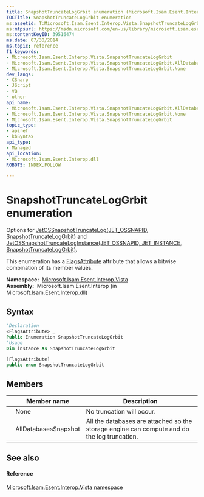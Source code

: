 ```yaml
---
title: SnapshotTruncateLogGrbit enumeration (Microsoft.Isam.Esent.Interop.Vista)
TOCTitle: SnapshotTruncateLogGrbit enumeration
ms:assetid: T:Microsoft.Isam.Esent.Interop.Vista.SnapshotTruncateLogGrbit
ms:mtpsurl: https://msdn.microsoft.com/en-us/library/microsoft.isam.esent.interop.vista.snapshottruncateloggrbit(v=EXCHG.10)
ms:contentKeyID: 39516474
ms.date: 07/30/2014
ms.topic: reference
f1_keywords:
- Microsoft.Isam.Esent.Interop.Vista.SnapshotTruncateLogGrbit
- Microsoft.Isam.Esent.Interop.Vista.SnapshotTruncateLogGrbit.AllDatabasesSnapshot
- Microsoft.Isam.Esent.Interop.Vista.SnapshotTruncateLogGrbit.None
dev_langs:
- CSharp
- JScript
- VB
- other
api_name: 
- Microsoft.Isam.Esent.Interop.Vista.SnapshotTruncateLogGrbit.AllDatabasesSnapshot
- Microsoft.Isam.Esent.Interop.Vista.SnapshotTruncateLogGrbit.None
- Microsoft.Isam.Esent.Interop.Vista.SnapshotTruncateLogGrbit
topic_type: 
- apiref
- kbSyntax
api_type: 
- Managed
api_location: 
- Microsoft.Isam.Esent.Interop.dll
ROBOTS: INDEX,FOLLOW

---
```


# SnapshotTruncateLogGrbit enumeration

Options for [JetOSSnapshotTruncateLog(JET_OSSNAPID, SnapshotTruncateLogGrbit)](dn335343\(v=exchg.10\).md) and [JetOSSnapshotTruncateLogInstance(JET_OSSNAPID, JET_INSTANCE, SnapshotTruncateLogGrbit)](dn351271\(v=exchg.10\).md).

This enumeration has a [FlagsAttribute](https://docs.microsoft.com/dotnet/api/system.flagsattribute?redirectedfrom=MSDN) attribute that allows a bitwise combination of its member values.

**Namespace:**  [Microsoft.Isam.Esent.Interop.Vista](hh558039\(v=exchg.10\).md)  
**Assembly:**  Microsoft.Isam.Esent.Interop (in Microsoft.Isam.Esent.Interop.dll)

## Syntax

``` vb
'Declaration
<FlagsAttribute> _
Public Enumeration SnapshotTruncateLogGrbit
'Usage
Dim instance As SnapshotTruncateLogGrbit
```

``` csharp
[FlagsAttribute]
public enum SnapshotTruncateLogGrbit
```

## Members

<table>
<thead>
<tr class="header">
<th></th>
<th>Member name</th>
<th>Description</th>
</tr>
</thead>
<tbody>
<tr class="odd">
<td></td>
<td>None</td>
<td>No truncation will occur.</td>
</tr>
<tr class="even">
<td></td>
<td>AllDatabasesSnapshot</td>
<td>All the databases are attached so the storage engine can compute and do the log truncation.</td>
</tr>
</tbody>
</table>


## See also

#### Reference

[Microsoft.Isam.Esent.Interop.Vista namespace](hh558039\(v=exchg.10\).md)

